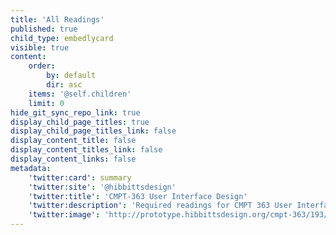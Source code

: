 ```yaml
---
title: 'All Readings'
published: true
child_type: embedlycard
visible: true
content:
    order:
        by: default
        dir: asc
    items: '@self.children'
    limit: 0
hide_git_sync_repo_link: true
display_child_page_titles: true
display_child_page_titles_link: false
display_content_title: false
display_content_titles_link: false
display_content_links: false
metadata:
    'twitter:card': summary
    'twitter:site': '@hibbittsdesign'
    'twitter:title': 'CMPT-363 User Interface Design'
    'twitter:description': 'Required readings for CMPT 363 User Interface Design at Simon Fraser University'
    'twitter:image': 'http://prototype.hibbittsdesign.org/cmpt-363/193/headerimage/8447615314_85ba7d2b70_o.jpg'
---
```

